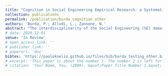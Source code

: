 ```yaml
---
title: "Cognition in Social Engineering Empirical Research: a Systematic Literature Review"
collection: publications
permalink: /publication/burda_cognition_other
authors: 'Burda, P.; Allodi, L.; Zannone, N.'
abstract: "The interdisciplinarity of the Social Engineering (SE) domain creates crucial challenges for the development and advancement of empirical SE research, making it particularly difficult to identify the space of open research questions that can be addressed empirically. This space encompasses questions on attack conditions, employed experimental methods, and interactions with underlying cognitive aspects. As a consequence, much potential in the breadth of existing empirical SE research and in its mapping to the actual cognitive processes it aims to measure is left untapped. In this work, we carry out a systematic review of 169 articles investigating overall 735 hypotheses in the field of empirical SE research, focusing on experimental characteristics and core cognitive features from both attacker and target perspectives. Our study reveals that experiments only partially reproduce real attacks and that the exploitable SE attack surface appears much larger than the coverage provided by the current body of research. Factors such as targets’ context and cognitive processes are often ignored or not explicitly considered in experimental designs. Similarly, the effects of different pretexts and varied targetization levels are overall marginally investigated. Our findings on current SE research dynamics provide insights on methodological shortcomings and help identify supplementary techniques that can open promising future research directions."
# date: 2020-12-01
venue: 'In Review'
# open_access_link: ''
# publisher_link: ''
# paperurl: 'doi'
bibtex:	'https://paolokoelio.github.io/files/bib/burda_testing_other.bib'
# excerpt: 'This paper is about the number 1. The number 2 is left for future work.'
# citation: 'Your Name, You. (2009). &quot;Paper Title Number 1.&quot; <i>Journal 1</i>. 1(1).'
---
```

